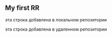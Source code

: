 ## My first RR


эта строка добавлена в локальном репозитории

эта строка добавлена в удаленном репозитории
